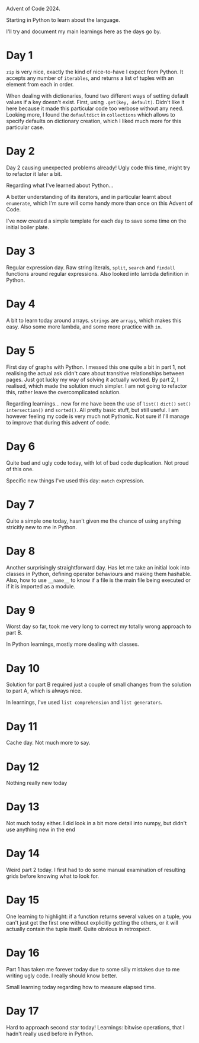 Advent of Code 2024.

Starting in Python to learn about the language.

I'll try and document my main learnings here as the days go by.

# Day 1

`zip` is very nice, exactly the kind of nice-to-have I expect from Python. It accepts any number of `iterables`, and returns a list of tuples with an element from each in order.

When dealing with dictionaries, found two different ways of setting default values if a key doesn't exist. First, using `.get(key, default)`. Didn't like it here because it made this particular code too verbose without any need. Looking more, I found the `defaultdict` in `collections` which allows to specify defaults on dictionary creation, which I liked much more for this particular case.

# Day 2

Day 2 causing unexpected problems already!  Ugly code this time, might try to refactor it later a bit. 

Regarding what I've learned about Python...

A better understanding of its iterators, and in particular learnt about `enumerate`, which I'm sure will come handy more than once on this Advent of Code.

I've now created a simple template for each day to save some time on the initial boiler plate.

# Day 3

Regular expression day. Raw string literals, `split`, `search` and `findall` functions around regular expressions. Also looked into lambda definition in Python.

# Day 4

A bit to learn today around arrays. `strings` are `arrays`, which makes this easy. Also some more lambda, and some more practice with `in`.  

# Day 5

First day of graphs with Python. I messed this one quite a bit in part 1, not realising the actual ask didn't care about transitive relationships between pages. Just got lucky my way of solving it actually worked. By part 2, I realised, which made the solution much simpler. I am not going to refactor this, rather leave the overcomplicated solution.

Regarding learnings... new for me have been the use of `list()` `dict()` `set()` `intersection()` and `sorted()`. All pretty basic stuff, but still useful. I am however feeling my code is very much not Pythonic. Not sure if I'll manage to improve that during this advent of code. 

# Day 6

Quite bad and ugly code today, with lot of bad code duplication. Not proud of this one.

Specific new things I've used this day: `match` expression.

# Day 7

Quite a simple one today, hasn't given me the chance of using anything stricitly new to me in Python.

# Day 8

Another surprisingly straightforward day. Has let me take an initial look into classes in Python, defining operator behaviours and making them hashable. Also, how to use `__name__` to know if a file is the main file being executed or if it is imported as a module.

# Day 9 

Worst day so far, took me very long to correct my totally wrong approach to part B. 

In Python learnings, mostly more dealing with classes.

# Day 10

Solution for part B required just a couple of small changes from the solution to part A, which is always nice. 

In learnings, I've used `list comprehension` and `list generators`.

# Day 11

Cache day. Not much more to say.

# Day 12
Nothing really new today

# Day 13
Not much today either. I did look in a bit more detail into numpy, but didn't use anything new in the end

# Day 14

Weird part 2 today. I first had to do some manual examination of resulting grids before knowing what to look for.

# Day 15

One learning to highlight: if a function returns several values on a tuple, you can't just get the first one without explicitly getting the others, or it will actually contain the tuple itself. Quite obvious in retrospect.

# Day 16

Part 1 has taken me forever today due to some silly mistakes due to me writing ugly code. I really should know better.

Small learning today regarding how to measure elapsed time.

# Day 17

Hard to approach second star today! Learnings: bitwise operations, that I hadn't really used before in Python.